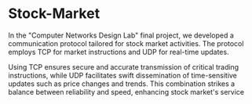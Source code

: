 # Stock-Market

In the "Computer Networks Design Lab" final project, we developed a communication protocol tailored for stock market activities. The protocol employs TCP for market instructions and UDP for real-time updates.

Using TCP ensures secure and accurate transmission of critical trading instructions, while UDP facilitates swift dissemination of time-sensitive updates such as price changes and trends. This combination strikes a balance between reliability and speed, enhancing stock market's service
